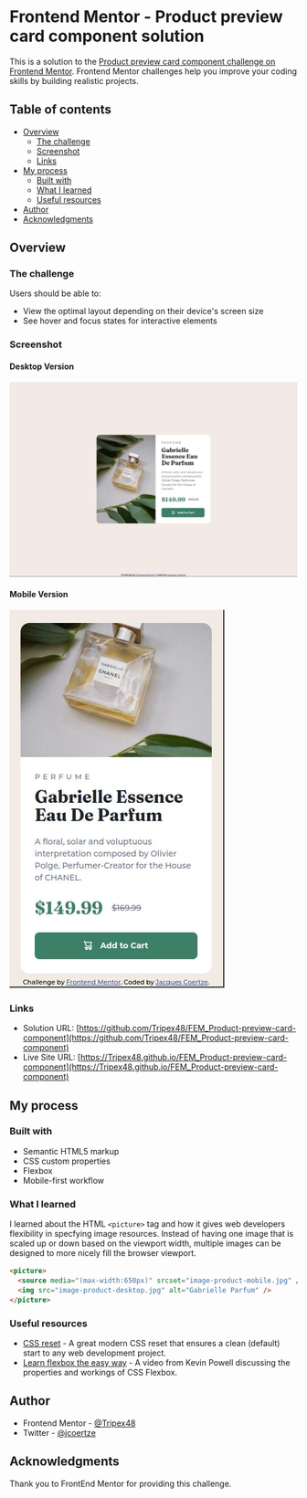 # Frontend Mentor - Product preview card component solution

This is a solution to the [Product preview card component challenge on Frontend Mentor](https://www.frontendmentor.io/challenges/product-preview-card-component-GO7UmttRfa). Frontend Mentor challenges help you improve your coding skills by building realistic projects.

## Table of contents

- [Overview](#overview)
  - [The challenge](#the-challenge)
  - [Screenshot](#screenshot)
  - [Links](#links)
- [My process](#my-process)
  - [Built with](#built-with)
  - [What I learned](#what-i-learned)
  - [Useful resources](#useful-resources)
- [Author](#author)
- [Acknowledgments](#acknowledgments)

## Overview

### The challenge

Users should be able to:

- View the optimal layout depending on their device's screen size
- See hover and focus states for interactive elements

### Screenshot

#### Desktop Version

![Desktop version](./screenshots/screenshot_desktop.jpg)

#### Mobile Version

![Mobile version](./screenshots/screenshot_mobile.jpg)

### Links

- Solution URL: [https://github.com/Tripex48/FEM_Product-preview-card-component](https://github.com/Tripex48/FEM_Product-preview-card-component)
- Live Site URL: [https://Tripex48.github.io/FEM_Product-preview-card-component](https://Tripex48.github.io/FEM_Product-preview-card-component)

## My process

### Built with

- Semantic HTML5 markup
- CSS custom properties
- Flexbox
- Mobile-first workflow

### What I learned

I learned about the HTML `<picture>` tag and how it gives web developers flexibility in specfying image resources. Instead of having one image that is scaled up or down based on the viewport width, multiple images can be designed to more nicely fill the browser viewport.

```html
<picture>
  <source media="(max-width:650px)" srcset="image-product-mobile.jpg" />
  <img src="image-product-desktop.jpg" alt="Gabrielle Parfum" />
</picture>
```

### Useful resources

- [CSS reset](https://piccalil.li/blog/a-modern-css-reset/) - A great modern CSS reset that ensures a clean (default) start to any web development project.
- [Learn flexbox the easy way](https://www.youtube.com/watch?v=u044iM9xsWU) - A video from Kevin Powell discussing the properties and workings of CSS Flexbox.

## Author

- Frontend Mentor - [@Tripex48](https://www.frontendmentor.io/profile/Tripex48)
- Twitter - [@jcoertze](https://www.twitter.com/jcoertze)

## Acknowledgments

Thank you to FrontEnd Mentor for providing this challenge.
